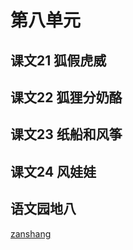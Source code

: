 # 第八单元

## 课文21 狐假虎威

<Ebook grade="xxyw2a" :pages="97" :paged="99" ></Ebook> 


## 课文22 狐狸分奶酪

<Ebook grade="xxyw2a" :pages="100" :paged="102" ></Ebook> 


## 课文23 纸船和风筝

<Ebook grade="xxyw2a" :pages="103" :paged="105" ></Ebook> 


## 课文24 风娃娃

<Ebook grade="xxyw2a" :pages="106" :paged="108" ></Ebook> 


## 语文园地八

<Ebook grade="xxyw2a" :pages="109" :paged="111" ></Ebook> 


[zanshang](../res/zanshang.md ':include')